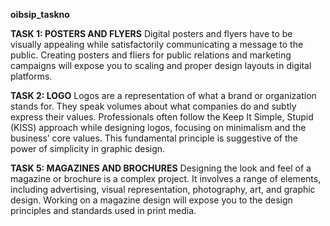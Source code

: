 **oibsip_taskno**



**TASK 1: POSTERS AND FLYERS**
Digital posters and flyers have to be visually appealing while satisfactorily communicating a message to the public. Creating posters and fliers for public relations and marketing campaigns will expose you to scaling and proper design layouts in digital platforms.


**TASK 2: LOGO**
Logos are a representation of what a brand or organization stands for. They speak volumes about what companies do and subtly express their values. Professionals often follow the Keep It Simple, Stupid (KISS) approach while designing logos, focusing on minimalism and the business’ core values. This fundamental principle is suggestive of the power of simplicity in graphic design.


**TASK 5: MAGAZINES AND BROCHURES**
Designing the look and feel of a magazine or brochure is a complex project. It involves a range of elements, including advertising, visual representation, photography, art, and graphic design. Working on a magazine design will expose you to the design principles and standards used in print media.
